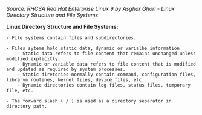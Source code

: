 *Source: RHCSA Red Hat Enterprise Linux 9 by Asghar Ghori - Linux Directory Structure and File Systems*

**Linux Directory Structure and File Systems:**


    - File systems contain files and subdirectories.
    
    - Files sytems hold static data, dynamic or varialbe information
        - Static data refers to file content that remains unchanged unless modified explicitly.
        - Dynamic or variable data refers to file content that is modified and updated as required by system processes.
        - Static diretories normally contain command, configuration files, librarym routines, kernel files, device files, etc.
        - Dynamic directories contain log files, status files, temporary file, etc.
        
    - The forward slash ( / ) is used as a directory separator in directory path.
    
    


    
